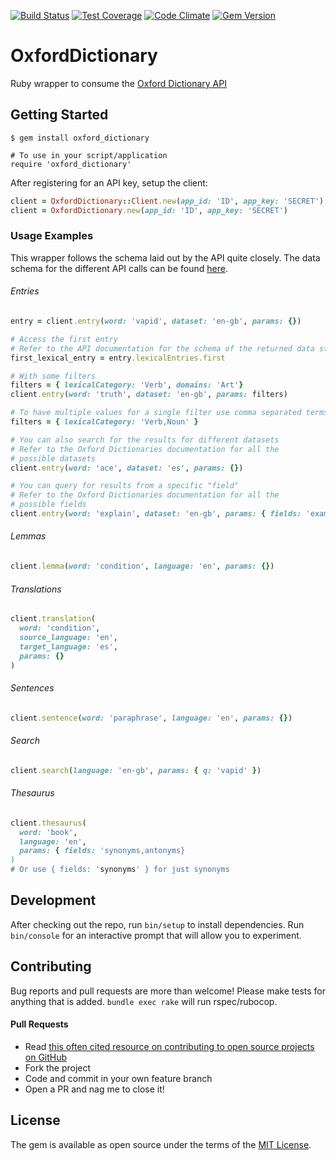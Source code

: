 [![Build Status](https://travis-ci.org/swcraig/oxford-dictionary.svg?branch=master)](https://travis-ci.org/swcraig/oxford-dictionary)
[![Test Coverage](https://codeclimate.com/github/swcraig/oxford-dictionary/badges/coverage.svg)](https://codeclimate.com/github/swcraig/oxford-dictionary/coverage)
[![Code Climate](https://codeclimate.com/github/swcraig/oxford-dictionary/badges/gpa.svg)](https://codeclimate.com/github/swcraig/oxford-dictionary)
[![Gem Version](https://badge.fury.io/rb/oxford_dictionary.svg)](https://badge.fury.io/rb/oxford_dictionary)
# OxfordDictionary

Ruby wrapper to consume the [Oxford Dictionary API](https://developer.oxforddictionaries.com/documentation)

## Getting Started

    $ gem install oxford_dictionary

    # To use in your script/application
    require 'oxford_dictionary'

After registering for an API key, setup the client:
```ruby
client = OxfordDictionary::Client.new(app_id: 'ID', app_key: 'SECRET')
client = OxfordDictionary.new(app_id: 'ID', app_key: 'SECRET')
```
### Usage Examples
This wrapper follows the schema laid out by the API quite closely. The data
schema for the different API calls can be found [here](https://developer.oxforddictionaries.com/documentation).

###### Entries
```ruby
entry = client.entry(word: 'vapid', dataset: 'en-gb', params: {})

# Access the first entry
# Refer to the API documentation for the schema of the returned data structure
first_lexical_entry = entry.lexicalEntries.first

# With some filters
filters = { lexicalCategory: 'Verb', domains: 'Art'}
client.entry(word: 'truth', dataset: 'en-gb', params: filters)

# To have multiple values for a single filter use comma separated terms
filters = { lexicalCategory: 'Verb,Noun' }

# You can also search for the results for different datasets
# Refer to the Oxford Dictionaries documentation for all the
# possible datasets
client.entry(word: 'ace', dataset: 'es', params: {})

# You can query for results from a specific "field"
# Refer to the Oxford Dictionaries documentation for all the
# possible fields
client.entry(word: 'explain', dataset: 'en-gb', params: { fields: 'examples' })

```

###### Lemmas
```ruby
client.lemma(word: 'condition', language: 'en', params: {})
```

###### Translations
```ruby
client.translation(
  word: 'condition',
  source_language: 'en',
  target_language: 'es',
  params: {}
)
```

###### Sentences
```ruby
client.sentence(word: 'paraphrase', language: 'en', params: {})
```

###### Search
```ruby
client.search(language: 'en-gb', params: { q: 'vapid' })
```

###### Thesaurus
```ruby
client.thesaurus(
  word: 'book',
  language: 'en',
  params: { fields: 'synonyms,antonyms}
)
# Or use { fields: 'synonyms' } for just synonyms
```

## Development

After checking out the repo, run `bin/setup` to install dependencies.
Run `bin/console` for an interactive prompt that will allow you to experiment.

## Contributing

Bug reports and pull requests are more than welcome!
Please make tests for anything that is added.
`bundle exec rake` will run rspec/rubocop.

#### Pull Requests
  - Read [this often cited resource on contributing to open source projects on GitHub](https://gun.io/blog/how-to-github-fork-branch-and-pull-request)
  - Fork the project
  - Code and commit in your own feature branch
  - Open a PR and nag me to close it!

## License

The gem is available as open source under the terms of the [MIT License](http://opensource.org/licenses/MIT).
